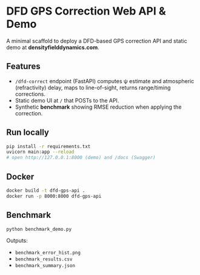 
# DFD GPS Correction Web API & Demo

A minimal scaffold to deploy a DFD-based GPS correction API and static demo at **densityfielddynamics.com**.

## Features
- `/dfd-correct` endpoint (FastAPI) computes ψ estimate and atmospheric (refractivity) delay, maps to line-of-sight, returns range/timing corrections.
- Static demo UI at `/` that POSTs to the API.
- Synthetic **benchmark** showing RMSE reduction when applying the correction.

## Run locally
```bash
pip install -r requirements.txt
uvicorn main:app --reload
# open http://127.0.0.1:8000 (demo) and /docs (Swagger)
```

## Docker
```bash
docker build -t dfd-gps-api .
docker run -p 8000:8000 dfd-gps-api
```

## Benchmark
```bash
python benchmark_demo.py
```
Outputs:
- `benchmark_error_hist.png`
- `benchmark_results.csv`
- `benchmark_summary.json`
